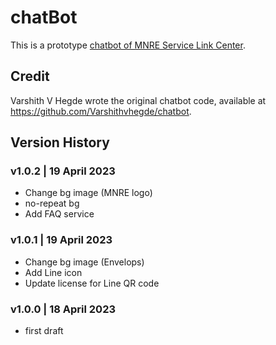 # chatBot
This is a prototype [chatbot of MNRE Service Link Center](https://kietpawpan.github.io/chatBot/). 

## Credit
Varshith V Hegde wrote the original chatbot code, available at https://github.com/Varshithvhegde/chatbot.

## Version History 
### v1.0.2 | 19 April 2023
- Change bg image (MNRE logo)
- no-repeat bg
- Add FAQ service

### v1.0.1 | 19 April 2023 
- Change bg image (Envelops)
- Add Line icon
- Update license for Line QR code

### v1.0.0 | 18 April 2023
- first draft


